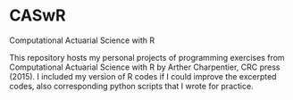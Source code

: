 # CASwR
Computational Actuarial Science with R 

This repository hosts my personal projects of programming exercises from Computational Actuarial Science with R by Arther Charpentier, CRC press (2015). I included my version of R codes if I could improve the excerpted codes, also corresponding python scripts that I wrote for practice.  
